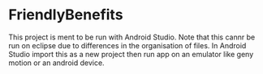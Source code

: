 # FriendlyBenefits

This project is ment to be run with Android Studio. Note that this cannr be run on eclipse due to differences in the organisation of files. In Android Studio import this as a new project then run app on an emulator like geny motion or an android device.
